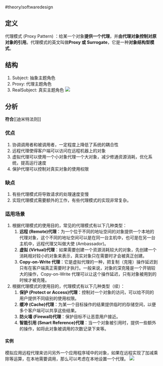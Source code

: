 #theory/softwaredesign 

## 定义
代理模式 (Proxy Pattern) ：给某一个对象**提供一个代理**，并**由代理对象控制对原对象的引用**。代理模式的英文叫做**Proxy 或 Surrogate**，它是一种**对象结构型模式**。

## 结构
1. Subject: 抽象主题角色
2. Proxy: 代理主题角色
3. RealSubject: 真实主题角色
![](https://spricoder.oss-cn-shanghai.aliyuncs.com/2021-Software-System-Design/img/lec09/17.png)

## 分析
**符合**[[迪米特法则]]

### 优点
1. 协调调用者和被调用者，一定程度上降低了系统的耦合性
2. 远程代理使得客户端可以访问在远程机器上的对象
3. 虚拟代理可以使用一个小对象代理一个大对象，减少修通资源消耗，优化系统，提高运行速度
4. 保护代理可以控制对真实对象的使用权限

### 缺点
1. 有些代理模式将导致请求的处理速度变慢
2. 实现代理模式需要额外的工作，有些代理模式的实现非常复杂。

### 适用场景
1. 根据代理模式的使用目的，常见的代理模式有以下几种类型：
   1. **远程 (Remote)代理**：为一个位于不同的地址空间的对象提供一个本地的代理对象，这个不同的地址空间可以是在同一台主机中，也可是在另一台主机中，远程代理又叫做大使 (Ambassador)。
   2. **虚拟 (Virtual)代理**：如果需要创建一个资源消耗较大的对象，先创建一个消耗相对较小的对象来表示，真实对象只在需要时才会被真正创建。
   3. **Copy-on-Write 代理**：它是虚拟代理的一种，把复制（克隆）操作延迟到只有在客户端真正需要时才执行。一般来说，对象的深克隆是一个开销较大的操作，Copy-on-Write 代理可以让这个操作延迟，只有对象被用到的时候才被克隆。
2. 根据代理模式的使用目的，代理模式有以下几种类型（续）：
   1. **保护 (Protect or Access)代理**：控制对一个对象的访问，可以给不同的用户提供不同级别的使用权限。
   2. **缓冲 (Cache)代理**：为某一个目标操作的结果提供临时的存储空间，以便多个客户端可以共享这些结果。
   3. **防火墙 (Firewall)代理**：保护目标不让恶意用户接近。
   4. **智能引用 (Smart Reference)代理**：当一个对象被引用时，提供一些额外的操作，如将此对象被调用的次数记录下来等。

#### 实例
模拟应用远程代理来访问另外一个应用程序域中的对象，如果在远程实现了加减乘除等运算，在本地需要调用，那么可以考虑在本地设置一个代理。
![](https://spricoder.oss-cn-shanghai.aliyuncs.com/2021-Software-System-Design/img/lec09/19.png)